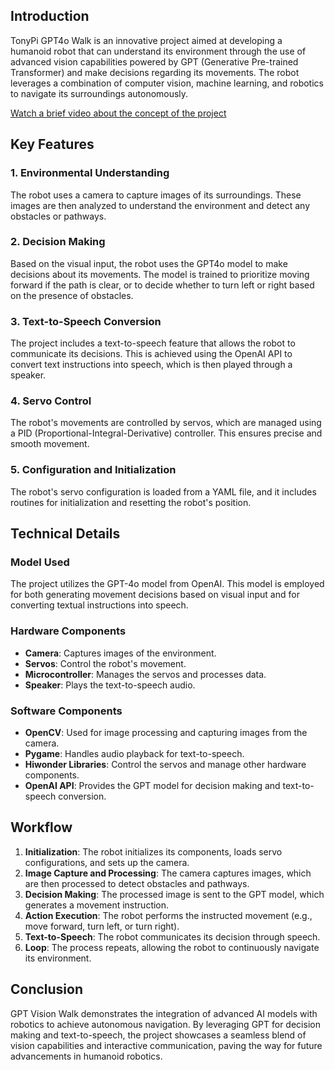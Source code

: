 ## Introduction

TonyPi GPT4o Walk is an innovative project aimed at developing a humanoid robot that can understand its environment through the use of advanced vision capabilities powered by GPT (Generative Pre-trained Transformer) and make decisions regarding its movements. The robot leverages a combination of computer vision, machine learning, and robotics to navigate its surroundings autonomously.

[Watch a brief video about the concept of the project](https://drive.google.com/file/d/1_miR9EpkI8b69R-CJIReAZYCRZGvL1_f/view?usp=sharing)

## Key Features

### 1. **Environmental Understanding**
The robot uses a camera to capture images of its surroundings. These images are then analyzed to understand the environment and detect any obstacles or pathways.

### 2. **Decision Making**
Based on the visual input, the robot uses the GPT4o model to make decisions about its movements. The model is trained to prioritize moving forward if the path is clear, or to decide whether to turn left or right based on the presence of obstacles.

### 3. **Text-to-Speech Conversion**
The project includes a text-to-speech feature that allows the robot to communicate its decisions. This is achieved using the OpenAI API to convert text instructions into speech, which is then played through a speaker.

### 4. **Servo Control**
The robot's movements are controlled by servos, which are managed using a PID (Proportional-Integral-Derivative) controller. This ensures precise and smooth movement.

### 5. **Configuration and Initialization**
The robot's servo configuration is loaded from a YAML file, and it includes routines for initialization and resetting the robot's position.

## Technical Details

### Model Used
The project utilizes the GPT-4o model from OpenAI. This model is employed for both generating movement decisions based on visual input and for converting textual instructions into speech.

### Hardware Components
- **Camera**: Captures images of the environment.
- **Servos**: Control the robot's movement.
- **Microcontroller**: Manages the servos and processes data.
- **Speaker**: Plays the text-to-speech audio.

### Software Components
- **OpenCV**: Used for image processing and capturing images from the camera.
- **Pygame**: Handles audio playback for text-to-speech.
- **Hiwonder Libraries**: Control the servos and manage other hardware components.
- **OpenAI API**: Provides the GPT model for decision making and text-to-speech conversion.

## Workflow

1. **Initialization**: The robot initializes its components, loads servo configurations, and sets up the camera.
2. **Image Capture and Processing**: The camera captures images, which are then processed to detect obstacles and pathways.
3. **Decision Making**: The processed image is sent to the GPT model, which generates a movement instruction.
4. **Action Execution**: The robot performs the instructed movement (e.g., move forward, turn left, or turn right).
5. **Text-to-Speech**: The robot communicates its decision through speech.
6. **Loop**: The process repeats, allowing the robot to continuously navigate its environment.

## Conclusion

GPT Vision Walk demonstrates the integration of advanced AI models with robotics to achieve autonomous navigation. By leveraging GPT for decision making and text-to-speech, the project showcases a seamless blend of vision capabilities and interactive communication, paving the way for future advancements in humanoid robotics.
